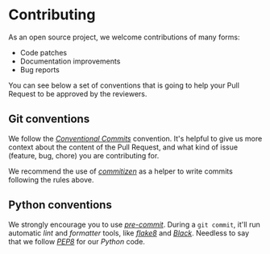 # Contributing

As an open source project, we welcome contributions of many forms:

- Code patches
- Documentation improvements
- Bug reports

You can see below a set of conventions that is going to help your Pull Request to be approved by the reviewers.

## Git conventions

We follow the [_Conventional Commits_](https://www.conventionalcommits.org/en/v1.0.0-beta.3/) convention. It's helpful to give us more context about the content of the Pull Request, and what kind of issue (feature, bug, chore) you are contributing for.

We recommend the use of [_commitizen_](https://github.com/commitizen/cz-cli) as a helper to write commits following the rules above.

## Python conventions

We strongly encourage you to use [_pre-commit_](https://github.com/pre-commit/pre-commit). During a `git commit`, it'll run automatic _lint_ and _formatter_ tools, like [_flake8_](http://flake8.pycqa.org/en/latest/) and [_Black_](https://github.com/ambv/black). Needless to say that we follow [_PEP8_](https://www.python.org/dev/peps/pep-0008/) for our _Python_ code.
